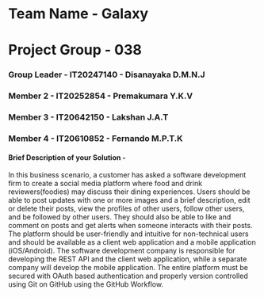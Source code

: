# Team Name - Galaxy
# Project Group - 038
### Group Leader - IT20247140 - Disanayaka D.M.N.J
### Member 2 -  IT20252854 - Premakumara Y.K.V
### Member 3 - IT20642150 - Lakshan J.A.T
### Member 4 - IT20610852 - Fernando M.P.T.K

#### Brief Description of your Solution - 


In this business scenario, a customer has asked a software development firm to
create a social media platform where food and drink reviewers(foodies) may
discuss their dining experiences. Users should be able to post updates with one or
more images and a brief description, edit or delete their posts, view the profiles of
other users, follow other users, and be followed by other users. They should also
be able to like and comment on posts and get alerts when someone interacts with
their posts. The platform should be user-friendly and intuitive for non-technical
users and should be available as a client web application and a mobile application
(iOS/Android). The software development company is responsible for developing
the REST API and the client web application, while a separate company will develop
the mobile application. The entire platform must be secured with OAuth based
authentication and properly version controlled using Git on GitHub using the
GitHub Workflow.


